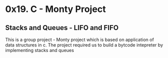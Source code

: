 # 0x19. C - Monty Project
## Stacks and Queues - LIFO and FIFO
This is a group project - Monty project which is based on application of   
data structures in c.
The project required us to build a bytcode intepreter by implementing stacks and queues   


